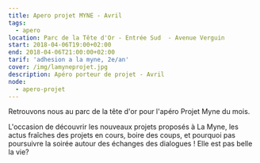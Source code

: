 ```yaml
---
title: Apero projet MYNE - Avril
tags:
  - apero
location: Parc de la Tête d'Or - Entrée Sud  - Avenue Verguin
start: 2018-04-06T19:00+02:00
end: 2018-04-06T21:00:00+02:00
tarif: 'adhesion a la myne, 2e/an'
cover: /img/lamyneprojet.jpg
description: Apéro porteur de projet - Avril
node:
  - apero-projet
---
```

Retrouvons nous au parc de la tête d'or pour l'apéro Projet Myne du mois.



L'occasion de découvrir les nouveaux projets proposés à La Myne, les actus fraîches des projets en cours, boire des coups, et pourquoi pas poursuivre la soirée autour des échanges des dialogues ! Elle est pas belle la vie?
